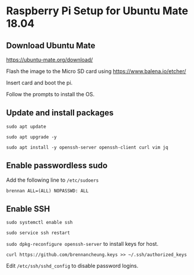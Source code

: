 # Raspberry Pi Setup for Ubuntu Mate 18.04


## Download Ubuntu Mate

https://ubuntu-mate.org/download/

Flash the image to the Micro SD card using https://www.balena.io/etcher/

Insert card and boot the pi.

Follow the prompts to install the OS.


## Update and install packages

`sudo apt update`

`sudo apt upgrade -y`

`sudo apt install -y openssh-server openssh-client curl vim jq`


## Enable passwordless sudo

Add the following line to `/etc/sudoers`

`brennan ALL=(ALL) NOPASSWD: ALL`


## Enable SSH

`sudo systemctl enable ssh`

`sudo service ssh restart`

`sudo dpkg-reconfigure openssh-server` to install keys for host.

`curl https://github.com/brennancheung.keys >> ~/.ssh/authorized_keys`

Edit `/etc/ssh/sshd_config` to disable password logins.
